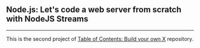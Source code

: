 ## Node.js: Let's code a web server from scratch with NodeJS Streams

<hr>

This is the second project of [Table of Contents: Build your own X](https://github.com/codecrafters-io/build-your-own-x) repository.